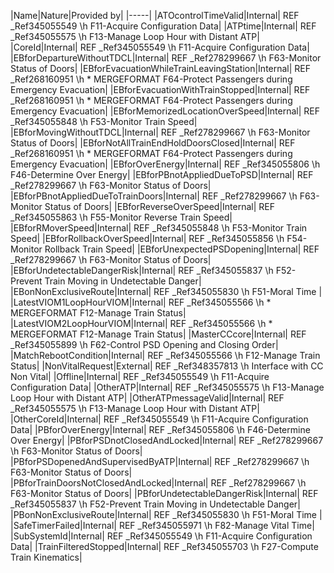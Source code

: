 ﻿

|Name|Nature|Provided by|
|-----|
|ATOcontrolTimeValid|Internal| REF _Ref345055549 \h F11-Acquire Configuration Data|
|ATPtime|Internal| REF _Ref345055575 \h F13-Manage Loop Hour with Distant ATP|
|CoreId|Internal| REF _Ref345055549 \h F11-Acquire Configuration Data|
|EBforDepartureWithoutTDCL|Internal| REF _Ref278299667 \h F63-Monitor Status of Doors|
|EBforEvacuationWhileTrainLeavingStation|Internal| REF _Ref268160951 \h  \* MERGEFORMAT F64-Protect Passengers during Emergency Evacuation|
|EBforEvacuationWithTrainStopped|Internal| REF _Ref268160951 \h  \* MERGEFORMAT F64-Protect Passengers during Emergency Evacuation|
|EBforMemorizedLocationOverSpeed|Internal| REF _Ref345055848 \h F53-Monitor Train Speed|
|EBforMovingWithoutTDCL|Internal| REF _Ref278299667 \h F63-Monitor Status of Doors|
|EBforNotAllTrainEndHoldDoorsClosed|Internal| REF _Ref268160951 \h  \* MERGEFORMAT F64-Protect Passengers during Emergency Evacuation|
|EBforOverEnergy|Internal| REF _Ref345055806 \h F46-Determine Over Energy|
|EBforPBnotAppliedDueToPSD|Internal| REF _Ref278299667 \h F63-Monitor Status of Doors|
|EBforPBnotAppliedDueToTrainDoors|Internal| REF _Ref278299667 \h F63-Monitor Status of Doors|
|EBforReverseOverSpeed|Internal| REF _Ref345055863 \h F55-Monitor Reverse Train Speed|
|EBforRMoverSpeed|Internal| REF _Ref345055848 \h F53-Monitor Train Speed|
|EBforRollbackOverSpeed|Internal| REF _Ref345055856 \h F54-Monitor Rollback Train Speed|
|EBforUnexpectedPSDopening|Internal| REF _Ref278299667 \h F63-Monitor Status of Doors|
|EBforUndetectableDangerRisk|Internal| REF _Ref345055837 \h F52-Prevent Train Moving in Undetectable Danger|
|EBonNonExclusiveRoute|Internal| REF _Ref345055830 \h F51-Moral Time |
|LatestVIOM1LoopHourVIOM|Internal| REF _Ref345055566 \h  \* MERGEFORMAT F12-Manage Train Status|
|LatestVIOM2LoopHourVIOM|Internal| REF _Ref345055566 \h  \* MERGEFORMAT F12-Manage Train Status|
|MasterCCcore|Internal| REF _Ref345055899 \h F62-Control PSD Opening and Closing Order|
|MatchRebootCondition|Internal| REF _Ref345055566 \h F12-Manage Train Status|
|NonVitalRequest|External| REF _Ref348357813 \h Interface with CC Non Vital|
|Offline|Internal| REF _Ref345055549 \h F11-Acquire Configuration Data|
|OtherATP|Internal| REF _Ref345055575 \h F13-Manage Loop Hour with Distant ATP|
|OtherATPmessageValid|Internal| REF _Ref345055575 \h F13-Manage Loop Hour with Distant ATP|
|OtherCoreId|Internal| REF _Ref345055549 \h F11-Acquire Configuration Data|
|PBforOverEnergy|Internal| REF _Ref345055806 \h F46-Determine Over Energy|
|PBforPSDnotClosedAndLocked|Internal| REF _Ref278299667 \h F63-Monitor Status of Doors|
|PBforPSDopenedAndSupervisedByATP|Internal| REF _Ref278299667 \h F63-Monitor Status of Doors|
|PBforTrainDoorsNotClosedAndLocked|Internal| REF _Ref278299667 \h F63-Monitor Status of Doors|
|PBforUndetectableDangerRisk|Internal| REF _Ref345055837 \h F52-Prevent Train Moving in Undetectable Danger|
|PBonNonExclusiveRoute|Internal| REF _Ref345055830 \h F51-Moral Time |
|SafeTimerFailed|Internal| REF _Ref345055971 \h F82-Manage Vital Time|
|SubSystemId|Internal| REF _Ref345055549 \h F11-Acquire Configuration Data|
|TrainFilteredStopped|Internal| REF _Ref345055703 \h F27-Compute Train Kinematics|

